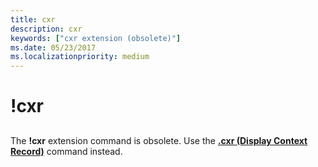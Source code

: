 ```yaml
---
title: cxr
description: cxr
keywords: ["cxr extension (obsolete)"]
ms.date: 05/23/2017
ms.localizationpriority: medium
---
```


# !cxr


## <span id="ddk__cxr_dbg"></span><span id="DDK__CXR_DBG"></span>


The **!cxr** extension command is obsolete. Use the [**.cxr (Display Context Record)**](-cxr--display-context-record-.md) command instead.

 

 





